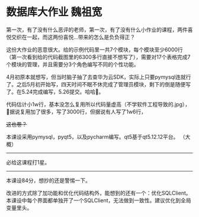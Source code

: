 # 数据库大作业 魏祖宽

第一次，有了没有什么恶评的老师，第一次，有了没有什么小作业的课程，两件喜悦交织在一起，而这两份喜悦...带来的怎么是负负得正？

这份大作业的恶意很大。给的示例代码里一共7个模块，每个模块至少6000行（第一次看到给的代码截图里的6300多行直接不想写了），需要对17个表格完成7个模块的管理，并且需要分3个角色编写不同的个性功能。

4月初原本就想写，但当时脑子抽了去查华为云SDK，实际上只要pymysql连就行了。之后5月初开始写，四天时间不眠不休完成了管理员模块，剩下的倒是随便写了。在5.24完成编写，5.26提交。哈哈🥰。

代码估计小1w行，基本没怎么复用所以代码量虚高（不学软件工程导致的.jpg），🐻据说复用加了很多，写了3000行，但据说有人写了1w6行，

~~这也卷？~~

本课设采用pymysql，pyqt5，以及pycharm编写。qt5基于qt5.12.12平台。
（大概）

----

必给这课程打1星。

----

本课设84分，想抄的还是警惕一下。

改进的方式除了加功能和优化代码结构外，能想到的还有一个：优化SQLClient。
本课设中每个界面都单独开了一个SQLClient，无法做到一致性。建议优化到全局变量里头。
